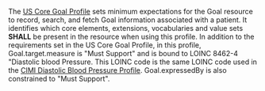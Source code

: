 The [US Core Goal Profile](http://hl7.org/fhir/us/core/StructureDefinition/us-core-goal) sets minimum expectations for the Goal resource to record, search, and fetch Goal information associated with a patient. It identifies which core elements, extensions, vocabularies and value sets **SHALL** be present in the resource when using this profile. In addition to the requirements set in the US Core Goal Profile, in this profile, Goal.target.measure is "Must Support" and is bound to LOINC 8462-4 "Diastolic blood Pressure. This LOINC code is the same LOINC code used in the [CIMI Diastolic Blood Pressure Profile](http://hl7.org/fhir/hspc/StructureDefinition/DiastolicBloodPressureMeas). Goal.expressedBy is also constrained to "Must Support".